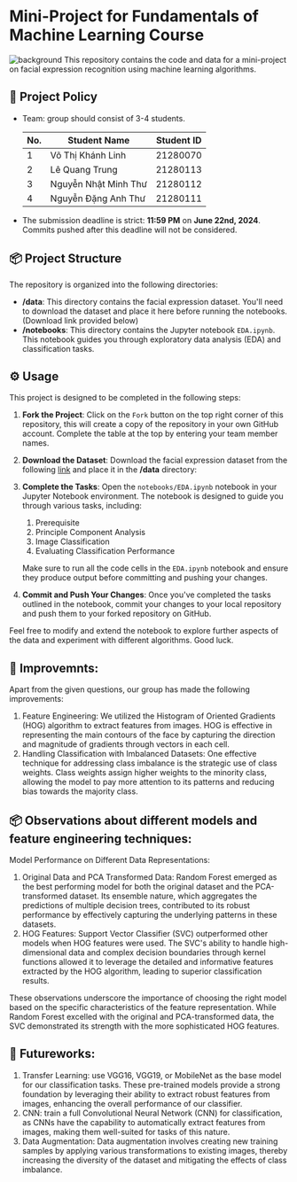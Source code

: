 # Mini-Project for Fundamentals of Machine Learning Course
![background](./materials/ai_wp.jpg)
This repository contains the code and data for a mini-project on facial expression recognition using machine learning algorithms.

## 📑 Project Policy
- Team: group should consist of 3-4 students.

    |No.| Student Name    | Student ID |
    | --------| -------- | ------- |
    |1| Võ Thị Khánh Linh | 21280070 |
    |2| Lê Quang Trung | 21280113 |
    |3| Nguyễn Nhật Minh Thư | 21280112|
    |4| Nguyễn Đặng Anh Thư | 21280111 |

- The submission deadline is strict: **11:59 PM** on **June 22nd, 2024**. Commits pushed after this deadline will not be considered.

## 📦 Project Structure

The repository is organized into the following directories:

- **/data**: This directory contains the facial expression dataset. You'll need to download the dataset and place it here before running the notebooks. (Download link provided below)
- **/notebooks**: This directory contains the Jupyter notebook ```EDA.ipynb```. This notebook guides you through exploratory data analysis (EDA) and classification tasks.

## ⚙️ Usage

This project is designed to be completed in the following steps:

1. **Fork the Project**: Click on the ```Fork``` button on the top right corner of this repository, this will create a copy of the repository in your own GitHub account. Complete the table at the top by entering your team member names.

2. **Download the Dataset**: Download the facial expression dataset from the following [link](https://mega.nz/file/foM2wDaa#GPGyspdUB2WV-fATL-ZvYj3i4FqgbVKyct413gxg3rE) and place it in the **/data** directory:

3. **Complete the Tasks**: Open the ```notebooks/EDA.ipynb``` notebook in your Jupyter Notebook environment. The notebook is designed to guide you through various tasks, including:
    
    1. Prerequisite
    2. Principle Component Analysis
    3. Image Classification
    4. Evaluating Classification Performance 

    Make sure to run all the code cells in the ```EDA.ipynb``` notebook and ensure they produce output before committing and pushing your changes.

5. **Commit and Push Your Changes**: Once you've completed the tasks outlined in the notebook, commit your changes to your local repository and push them to your forked repository on GitHub.


Feel free to modify and extend the notebook to explore further aspects of the data and experiment with different algorithms. Good luck.

## 📑 Improvemnts: 

Apart from the given questions, our group has made the following improvements:

1. Feature Engineering: We utilized the Histogram of Oriented Gradients (HOG) algorithm to extract features from images. HOG is effective in representing the main contours of the face by capturing the direction and magnitude of gradients through vectors in each cell.
2. Handling Classification with Imbalanced Datasets: One effective technique for addressing class imbalance is the strategic use of class weights. Class weights assign higher weights to the minority class, allowing the model to pay more attention to its patterns and reducing bias towards the majority class.

## 📦 Observations about different models and feature engineering techniques:

Model Performance on Different Data Representations:
1. Original Data and PCA Transformed Data: Random Forest emerged as the best performing model for both the original dataset and the PCA-transformed dataset. Its ensemble nature, which aggregates the predictions of multiple decision trees, contributed to its robust performance by effectively capturing the underlying patterns in these datasets.
2. HOG Features: Support Vector Classifier (SVC) outperformed other models when HOG features were used. The SVC's ability to handle high-dimensional data and complex decision boundaries through kernel functions allowed it to leverage the detailed and informative features extracted by the HOG algorithm, leading to superior classification results.

These observations underscore the importance of choosing the right model based on the specific characteristics of the feature representation. While Random Forest excelled with the original and PCA-transformed data, the SVC demonstrated its strength with the more sophisticated HOG features.
## 📑 Futureworks: 

1. Transfer Learning: use VGG16, VGG19, or MobileNet as the base model for our classification tasks. These pre-trained models provide a strong foundation by leveraging their ability to extract robust features from images, enhancing the overall performance of our classifier.
2. CNN: train a full Convolutional Neural Network (CNN) for classification, as CNNs have the capability to automatically extract features from images, making them well-suited for tasks of this nature.
3. Data Augmentation: Data augmentation involves creating new training samples by applying various transformations to existing images, thereby increasing the diversity of the dataset and mitigating the effects of class imbalance.
